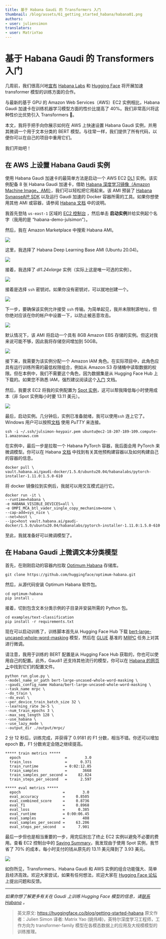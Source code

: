 ```yaml
---
title: 基于 Habana Gaudi 的 Transformers 入门
thumbnail: /blog/assets/61_getting_started_habana/habana01.png
authors:
- user: juliensimon
translators:
- user: MatrixYao
---
```


# 基于 Habana Gaudi 的 Transformers 入门


<!-- {blog_metadata} -->
<!-- {authors} -->

几周前，我们很高兴地[宣布](https://huggingface.co/blog/habana) [Habana Labs](https://habana.ai) 和 [Hugging Face](https://huggingface.co/) 将开展加速 transformer 模型的训练方面的合作。

与最新的基于 GPU 的 Amazon Web Services（AWS）EC2 实例相比，Habana Gaudi 加速卡在训练机器学习模型方面的性价比提高了 40%。我们非常高兴将这种性价比优势引入 Transformers 🚀。

本文，我将手把手向你展示如何在 AWS 上快速设置 Habana Gaudi 实例，并用其微调一个用于文本分类的 BERT 模型。与往常一样，我们提供了所有代码，以便你可以在自己的项目中重用它们。

我们开始吧！

## 在 AWS 上设置 Habana Gaudi 实例

使用 Habana Gaudi 加速卡的最简单方法是启动一个 AWS EC2 [DL1](https://aws.amazon.com/ec2/instance-types/dl1/) 实例。该实例配备 8 张 Habana Gaudi 加速卡，借助 [Habana 深度学习镜像（Amazon Machine Image，AMI）](https://aws.amazon.com/marketplace/server/procurement?productId=9a75c51a-a4d1-4470-884f-6be27933fcc8)，我们可以轻松把它用起来。该 AMI 预装了 [Habana SynapseAI® SDK](https://developer.habana.ai/) 以及运行 Gaudi 加速的 Docker 容器所需的工具。如果你想使用其他 AMI 或容器，请参阅 [Habana 文档](https://docs.habana.ai/en/latest/AWS_Quick_Starts/index.html) 中的说明。

我首先登陆 `us-east-1` 区域的 [EC2 控制台](https://console.aws.amazon.com/ec2sp/v2/) ，然后单击 **启动实例**并给实例起个名字（我用的是 “habana-demo-julsimon”）。

然后，我在 Amazon Marketplace 中搜索 Habana AMI。

<kbd>
  <img src="/blog/assets/61_getting_started_habana/habana01.png">
</kbd>

这里，我选择了 Habana Deep Learning Base AMI (Ubuntu 20.04)。

<kbd>
  <img src="/blog/assets/61_getting_started_habana/habana02.png">
</kbd>

接着，我选择了 *dl1.24xlarge* 实例（实际上这是唯一可选的实例）。

<kbd>
  <img src="/blog/assets/61_getting_started_habana/habana03.png">
</kbd>

接着是选择 `ssh` 密钥对。如果你没有密钥对，可以就地创建一个。

<kbd>
  <img src="/blog/assets/61_getting_started_habana/habana04.png">
</kbd>

下一步，要确保该实例允许接受 `ssh` 传输。为简单起见，我并未限制源地址，但你绝对应该在你的帐户中设置一下，以防止被恶意攻击。

<kbd>
  <img src="/blog/assets/61_getting_started_habana/habana05.png">
</kbd>

默认情况下，该 AMI 将启动一个具有 8GB Amazon EBS 存储的实例。但这对我来说可能不够，因此我将存储空间增加到 50GB。

<kbd>
  <img src="/blog/assets/61_getting_started_habana/habana08.png">
</kbd>

接下来，我需要为该实例分配一个 Amazon IAM 角色。在实际项目中，此角色应具有运行训练所需的最低权限组合，例如从 Amazon S3 存储桶中读取数据的权限。但在本例中，我们不需要这个角色，因为数据集是从 Hugging Face Hub 上下载的。如果您不熟悉 IAM，强烈建议阅读这个[入门](https://docs.aws.amazon.com/IAM/latest/UserGuide/getting-started.html) 文档。

然后，我要求 EC2 将我的实例配置为 [Spot 实例](https://docs.aws.amazon.com/AWSEC2/latest/UserGuide/using-spot-instances.html)，这可以帮我降低每小时使用成本（非 Spot 实例每小时要 13.11 美元）。

<kbd>
  <img src="/blog/assets/61_getting_started_habana/habana06.png">
</kbd>

最后，启动实例。几分钟后，实例已准备就绪，我可以使用`ssh` 连上它了。Windows 用户可以按照[文档](https://docs.aws.amazon.com/AWSEC2/latest/UserGuide/putty.html) 使用 *PuTTY* 来连接。

```
ssh -i ~/.ssh/julsimon-keypair.pem ubuntu@ec2-18-207-189-109.compute-1.amazonaws.com
```

在实例中，最后一步是拉取一个 Habana PyTorch 容器，我后面会用 PyTorch 来微调模型。你可以在 Habana [文档](https://docs.habana.ai/en/latest/Installation_Guide/index.html) 中找到有关其他预构建容器以及如何构建自己的容器的信息。

```
docker pull \
vault.habana.ai/gaudi-docker/1.5.0/ubuntu20.04/habanalabs/pytorch-installer-1.11.0:1.5.0-610
```

将 docker 镜像拉到实例后，我就可以用交互模式运行它。

```
docker run -it \
--runtime=habana \
-e HABANA_VISIBLE_DEVICES=all \
-e OMPI_MCA_btl_vader_single_copy_mechanism=none \
--cap-add=sys_nice \
--net=host \
--ipc=host vault.habana.ai/gaudi-docker/1.5.0/ubuntu20.04/habanalabs/pytorch-installer-1.11.0:1.5.0-610
```

至此，我就准备好可以微调模型了。

## 在 Habana Gaudi 上微调文本分类模型

首先，在刚刚启动的容器内拉取 [Optimum Habana](https://github.com/huggingface/optimum-habana) 存储库。

```
git clone https://github.com/huggingface/optimum-habana.git
```

然后，从源代码安装 Optimum Habana 软件包。

```
cd optimum-habana
pip install .
```

接着，切到包含文本分类示例的子目录并安装所需的 Python 包。

```
cd examples/text-classification
pip install -r requirements.txt
```

现在可以启动训练了，训练脚本首先从 Hugging Face Hub 下载 [bert-large-uncased-whole-word-masking](https://huggingface.co/bert-large-uncased-whole-word-masking) 模型，然后在 [GLUE](https://gluebenchmark.com/) 基准的 [MRPC](https://www.microsoft.com/en-us/download/details.aspx?id=52398) 任务上对其进行微调。

请注意，我用于训练的 BERT 配置是从 Hugging Face Hub 获取的，你也可以使用自己的配置。此外，Gaudi1 还支持其他流行的模型，你可以在 [Habana 的网页上](https://huggingface.co/Habana)中找到它们的配置文件。

```
python run_glue.py \
--model_name_or_path bert-large-uncased-whole-word-masking \
--gaudi_config_name Habana/bert-large-uncased-whole-word-masking \
--task_name mrpc \
--do_train \
--do_eval \
--per_device_train_batch_size 32 \
--learning_rate 3e-5 \
--num_train_epochs 3 \
--max_seq_length 128 \
--use_habana \
--use_lazy_mode \
--output_dir ./output/mrpc/
```

2 分 12 秒后，训练完成，并获得了 0.9181 的 F1 分数，相当不错。你还可以增加 epoch 数，F1 分数肯定会随之继续提高。

```
***** train metrics *****
  epoch                    =        3.0
  train_loss               =      0.371
  train_runtime            = 0:02:12.85
  train_samples            =       3668
  train_samples_per_second =     82.824
  train_steps_per_second   =      2.597

***** eval metrics *****
  epoch                   =        3.0
  eval_accuracy           =     0.8505
  eval_combined_score     =     0.8736
  eval_f1                 =     0.8968
  eval_loss               =      0.385
  eval_runtime            = 0:00:06.45
  eval_samples            =        408
  eval_samples_per_second =     63.206
  eval_steps_per_second   =      7.901
```

最后一步但也是相当重要的一步，用完后别忘了终止 EC2 实例以避免不必要的费用。查看 EC2 控制台中的 [Saving Summary](https://console.aws.amazon.com/ec2sp/v2/home/spot)，我发现由于使用 Spot 实例，我节省了 70% 的成本，每小时支付的钱从原先的 13.11 美元降到了 3.93 美元。

<kbd>
  <img src="/blog/assets/61_getting_started_habana/habana07.png">
</kbd>

如你所见，Transformers、Habana Gaudi 和 AWS 实例的组合功能强大、简单且经济高效。欢迎大家尝试，如果有任何想法，欢迎大家在 [Hugging Face 论坛](https://discuss.huggingface.co/) 上提出问题和反馈。

---

*如果你想了解更多有关在 Gaudi 上训练 Hugging Face 模型的信息，请[联系 Habana](https://developer.habana.ai/accelerate-transformer-training-on-habana-gaudi-processors-with-hugging-face/) 。*

> 英文原文: <url> https://huggingface.co/blog/getting-started-habana </url>
> 原文作者：Julien Simon
> 译者: Matrix Yao (姚伟峰)，英特尔深度学习工程师，工作方向为 transformer-family 模型在各模态数据上的应用及大规模模型的训练推理。

